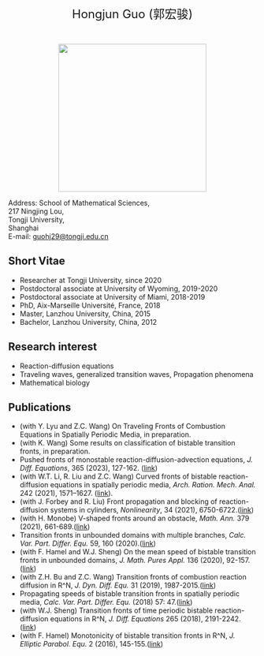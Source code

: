   <br>
   
<p align="center"> 
<font size="5">Hongjun Guo (郭宏骏)</font><br />
</p>
 
  <br>
  
<p align="center"> 
<img width="300" height="300" src="https://user-images.githubusercontent.com/89850781/131598832-c318a830-988d-4636-889f-15453827d6ae.JPG"/>
</p>

Address:	School of Mathematical Sciences,  
217 Ningjing Lou,  
Tongji University,  
Shanghai  
E-mail:	guohj29@tongji.edu.cn

## Short Vitae

- Researcher at Tongji University, since 2020
- Postdoctoral associate at University of Wyoming, 2019-2020
- Postdoctoral associate at University of Miami, 2018-2019
- PhD, Aix-Marseille Université, France, 2018
- Master, Lanzhou University, China, 2015
- Bachelor, Lanzhou University, China, 2012

## Research interest

- Reaction-diffusion equations
- Traveling waves, generalized transition waves, Propagation phenomena
- Mathematical biology

## Publications

- (with Y. Lyu and Z.C. Wang) On Traveling Fronts of Combustion Equations in Spatially Periodic Media, in preparation.
- (with K. Wang) Some results on classification of bistable transition fronts, in preparation.
- Pushed fronts of monostable reaction-diffusion-advection equations, _J. Diff. Equations_, 365 (2023), 127-162. ([link](https://doi.org/10.1016/j.jde.2023.01.042))
- (with W.T. Li, R. Liu and Z.C. Wang) Curved fronts of bistable reaction-diffusion equations in spatially periodic media, _Arch. Ration. Mech. Anal._ 242 (2021), 1571–1627. ([link](https://link.springer.com/article/10.1007/s00205-021-01711-x)).
- (with J. Forbey and R. Liu) Front propagation and blocking of reaction-diffusion systems in cylinders, _Nonlinearity_, 34 (2021), 6750-6722.([link](https://iopscience.iop.org/article/10.1088/1361-6544/abd529))
- (with H. Monobe) V-shaped fronts around an obstacle, _Math. Ann._ 379 (2021), 661-689.([link](https://link.springer.com/article/10.1007/s00208-019-01944-y))
- Transition fronts in unbounded domains with multiple branches, _Calc. Var. Part. Differ. Equ._ 59, 160 (2020).([link](https://link.springer.com/article/10.1007/s00526-020-01825-2))
- (with F. Hamel and W.J. Sheng) On the mean speed of bistable transition fronts in unbounded domains, _J. Math. Pures Appl._ 136 (2020), 92-157.([link](https://www.sciencedirect.com/science/article/abs/pii/S0021782420300325))
- (with Z.H. Bu and Z.C. Wang) Transition fronts of combustion reaction diffusion in R^N, _J. Dyn. Diff. Equ._ 31 (2019), 1987-2015.([link](https://link.springer.com/article/10.1007/s10884-018-9675-x))
- Propagating speeds of bistable transition fronts in spatially periodic media, _Calc. Var. Part. Differ. Equ._ (2018) 57: 47.([link](https://link.springer.com/article/10.1007%2Fs00526-018-1327-9))
- (with W.J. Sheng) Transition fronts of time periodic bistable reaction-diffusion equations in R^N, _J. Diff. Equations_ 265 (2018), 2191-2242.([link](https://www.sciencedirect.com/science/article/abs/pii/S0022039618302237))
- (with F. Hamel) Monotonicity of bistable transition fronts in R^N, _J. Elliptic Parabol. Equ._ 2 (2016), 145-155.([link](https://link.springer.com/article/10.1007%2FBF03377398))

 <br>
